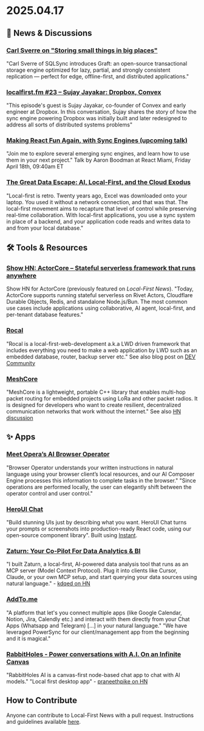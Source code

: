 # 2025.04.17

## 📰 News & Discussions

### [Carl Sverre on "Storing small things in big places"](https://www.youtube.com/watch?v=eRsD8uSAi0s)
"Carl Sverre of SQLSync introduces Graft: an open-source transactional storage engine optimized for lazy, partial, and strongly consistent replication — perfect for edge, offline-first, and distributed applications."

### [localfirst.fm #23 – Sujay Jayakar: Dropbox, Convex](https://www.localfirst.fm/23)
"This episode's guest is Sujay Jayakar, co-founder of Convex and early engineer at Dropbox. In this conversation, Sujay shares the story of how the sync engine powering Dropbox was initially built and later redesigned to address all sorts of distributed systems problems"

### [Making React Fun Again, with Sync Engines (upcoming talk)](https://www.reactmiami.com/speakers/boodman)
"Join me to explore several emerging sync engines, and learn how to use them in your next project." Talk by Aaron Boodman at React Miami, Friday April 18th, 09:40am ET

### [The Great Data Escape: AI, Local-First, and the Cloud Exodus](https://solutionsreview.com/cloud-platforms/the-great-data-escape-ai-local-first-and-the-cloud-exodus/)
"Local-first is retro. Twenty years ago, Excel was downloaded onto your laptop. You used it without a network connection, and that was that. The local-first movement aims to recapture that level of control while preserving real-time collaboration. With local-first applications, you use a sync system in place of a backend, and your application code reads and writes data to and from your local database."


## 🛠️ Tools & Resources

### [Show HN: ActorCore – Stateful serverless framework that runs anywhere](https://news.ycombinator.com/item?id=43682030)
Show HN for ActorCore (previously featured on _Local-First News_). "Today, ActorCore supports running stateful serverless on Rivet Actors, Cloudflare Durable Objects, Redis, and standalone Node.js/Bun. The most common use cases include applications using collaborative, AI agent, local-first, and per-tenant database features."

### [Rocal](https://www.rocal.app/)
"Rocal is a local-first-web-development a.k.a LWD driven framework that includes everything you need to make a web application by LWD such as an embedded database, router, backup server etc." See also blog post on [DEV Community](https://dev.to/picolt/ditch-the-server-build-offline-ready-apps-with-local-first-architecture-1lhn) 

### [MeshCore](https://github.com/ripplebiz/MeshCore)
"MeshCore is a lightweight, portable C++ library that enables multi-hop packet routing for embedded projects using LoRa and other packet radios. It is designed for developers who want to create resilient, decentralized communication networks that work without the internet." See also [HN discussion](https://news.ycombinator.com/item?id=43693406)


## ✨ Apps

### [Meet Opera’s AI Browser Operator](https://blogs.opera.com/news/2025/03/opera-browser-operator-ai-agentics/)
"Browser Operator understands your written instructions in natural language using your browser client’s local resources, and our AI Composer Engine processes this information to complete tasks in the browser." "Since operations are performed locally, the user can elegantly shift between the operator control and user control."

### [HeroUI Chat](https://heroui.chat/)
"Build stunning UIs just by describing what you want. HeroUI Chat turns your prompts or screenshots into production-ready React code, using our open-source component library". Built using [Instant](https://www.instantdb.com/).

### [Zaturn: Your Co-Pilot For Data Analytics & BI](https://github.com/kdqed/zaturn)
"I built Zaturn, a local-first, AI-powered data analysis tool that runs as an MCP server (Model Context Protocol). Plug it into clients like Cursor, Claude, or your own MCP setup, and start querying your data sources using natural language." - [kdqed on HN](https://news.ycombinator.com/item?id=43691174)

### [AddTo.me](https://addto.me/)
"A platform that let's you connect multiple apps (like Google Calendar, Notion, Jira, Calendly etc.) and interact with them directly from your Chat Apps (Whatsapp and Telegram) [...] in your natural language." "We have leveraged PowerSync for our client/management app from the beginning and it is magical."

### [RabbitHoles - Power conversations with A.I. On an Infinite Canvas](https://www.rabbitholes.ai/)
"RabbitHoles AI is a canvas-first node-based chat app to chat with AI models." "Local first desktop app" - [praneethpike on HN](https://news.ycombinator.com/item?id=43673328)


## How to Contribute
Anyone can contribute to Local-First News with a pull request. Instructions and guidelines available [here](https://github.com/localfirstnews/localfirstnews).
